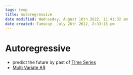 ```yaml
---
tags: temp
title: Autoregressive
date modified: Wednesday, August 10th 2022, 11:41:32 am
date created: Tuesday, July 26th 2022, 8:33:15 pm
---
```


# Autoregressive
- predict the future by past of [TIme Series](TIme%20Series.md)
- [Multi Variate AR](Multi%20Variate%20AR.md)

